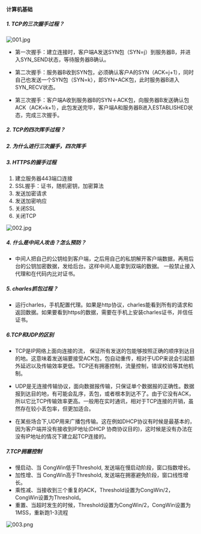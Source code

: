 #### 计算机基础
##### 1. TCP的三次握手过程？
![001.jpg](/Users/admin/Code/study/iOSInterview/res/001.jpg)

+ 第一次握手：建立连接时，客户端A发送SYN包（SYN=j）到服务器B，并进入SYN_SEND状态，等待服务器B确认。

+ 第二次握手：服务器B收到SYN包，必须确认客户A的SYN（ACK=j+1），同时自己也发送一个SYN包（SYN=k），即SYN+ACK包，此时服务器B进入SYN_RECV状态。

+ 第三次握手：客户端A收到服务器B的SYN＋ACK包，向服务器B发送确认包ACK（ACK=k+1），此包发送完毕，客户端A和服务器B进入ESTABLISHED状态，完成三次握手。

##### 2. TCP的四次挥手过程？


##### 2. 为什么进行三次握手，四次挥手


##### 3. HTTPS的握手过程
1. 建立服务器443端口连接
2. SSL握手：证书，随机密钥，加密算法
3. 发送加密请求
4. 发送加密响应
5. 关闭SSL
6. 关闭TCP

![002.jpg](/Users/admin/Code/study/iOSInterview/res/002.jpg)

##### 4. 什么是中间人攻击？怎么预防？
+ 中间人把自己的公钥给到客户端，之后用自己的私钥解开客户端数据，再用后台的公钥加密数据，发给后台。这样中间人能拿到双端的数据。 一般禁止接入代理和在代码内比对证书。

##### 5. charles抓包过程？
+ 运行charles，手机配置代理。如果是http协议，charles能看到所有的请求和返回数据。如果要看到https的数据，需要在手机上安装charles证书，并信任证书。

##### 6.TCP和UDP的区别
+ TCP是IP网络上面向连接的流， 保证所有发送的包能够按照正确的顺序到达目的地。这意味着发送端要接受ACK包，包自动重传，相对于UDP来说会引起额外延迟以及传输效率更低。TCP还有拥塞控制，流量控制，错误校验等其他机制。

+ UDP是无连接传输协议，面向数据报传输，只保证单个数据报的正确性。数据报到达目的地，有可能会乱序，丢包，或者根本到达不了。由于它没有ACK，所以它比TCP传输效率更高。一般用在实时通讯，相对于TCP连接的开销，虽然存在较小丢包率，但更加适合。

+ 在某些场合下,UDP用来广播包传输。这在例如DHCP协议有时候是最基本的，因为客户端并没有接收到IP地址(DHCP 协商协议目的)，这时候是没有办法在没有IP地址的情况下建立起TCP连接的。

##### 7.TCP拥塞控制
+ 慢启动、当 CongWin低于Threshold, 发送端在慢启动阶段，窗口指数增长。
+ 加性增、当 CongWin高于Threshold, 发送端在拥塞避免阶段，窗口线性增长。
+ 乘性减、当接收到三个重复的ACK，Threshold设置为CongWin/2，CongWin设置为Threshold。
+ 重置、当超时发生的时候，Threshold设置为CongWin/2，CongWin设置为1MSS，重新跑1-3流程

![003.png](/Users/admin/Code/study/iOSInterview/res/003.png)
